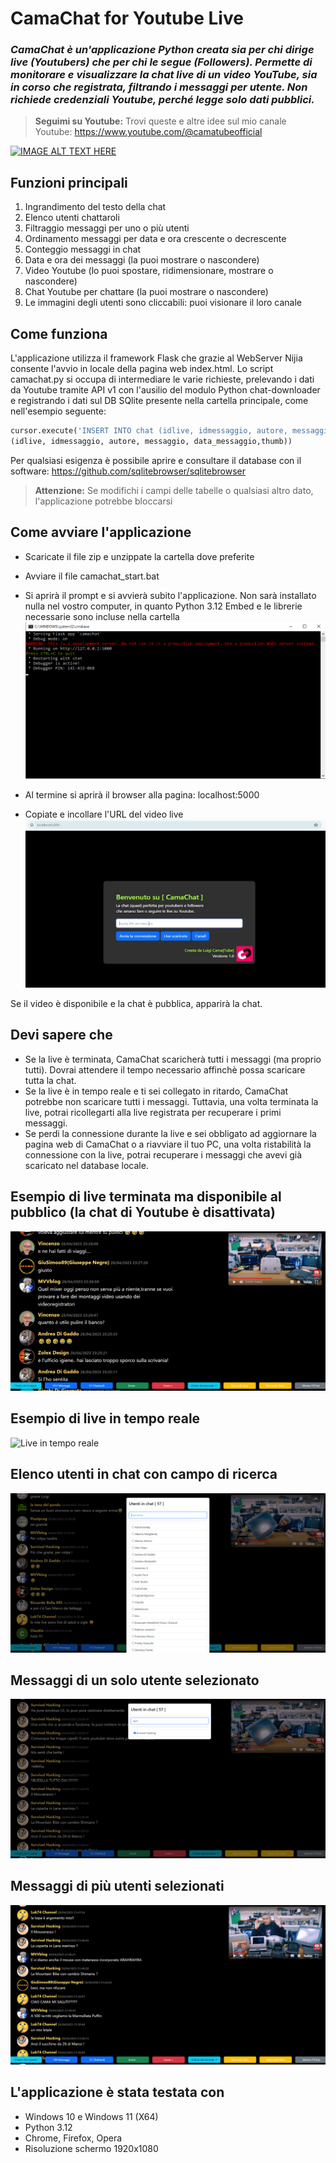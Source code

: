 # CamaChat for Youtube Live
### *CamaChat è un'applicazione Python creata sia per chi dirige live (Youtubers) che per chi le segue (Followers). Permette di monitorare e visualizzare la chat live di un video YouTube, sia in corso che registrata, filtrando i messaggi per utente. Non richiede credenziali Youtube, perché legge solo dati pubblici.*

> **Seguimi su Youtube:** Trovi queste e altre idee sul mio canale Youtube: https://www.youtube.com/@camatubeofficial

[![IMAGE ALT TEXT HERE](https://img.youtube.com/vi/25634VCkR9g/0.jpg)](https://www.youtube.com/watch?v=25634VCkR9g)


## Funzioni principali
1. Ingrandimento del testo della chat
2. Elenco utenti chattaroli
3. Filtraggio messaggi per uno o più utenti
4. Ordinamento messaggi per data e ora crescente o decrescente
5. Conteggio messaggi in chat
6. Data e ora dei messaggi (la puoi mostrare o nascondere)
7. Video Youtube (lo puoi spostare, ridimensionare, mostrare o nascondere)
8. Chat Youtube per chattare (la puoi mostrare o nascondere)
9. Le immagini degli utenti sono cliccabili: puoi visionare il loro canale

## Come funziona
L'applicazione utilizza il framework Flask che grazie al WebServer Nijia consente l'avvio in locale della pagina web index.html. Lo script camachat.py si occupa di intermediare le varie richieste, prelevando i dati da Youtube tramite API v1 con l'ausilio del modulo Python chat-downloader e registrando i dati sul DB SQlite presente nella cartella principale, come nell'esempio seguente:

```python
cursor.execute('INSERT INTO chat (idlive, idmessaggio, autore, messaggio, data, thumb) VALUES (?,?,?,?,?,?)',
(idlive, idmessaggio, autore, messaggio, data_messaggio,thumb))
```


Per qualsiasi esigenza è possibile aprire e consultare il database con il software: https://github.com/sqlitebrowser/sqlitebrowser

> **Attenzione:** Se modifichi i campi delle tabelle o qualsiasi altro dato, l'applicazione potrebbe bloccarsi


## Come avviare l'applicazione
- Scaricate il file zip e unzippate la cartella dove preferite
- Avviare il file camachat_start.bat
- Si aprirà il prompt e si avvierà subito l'applicazione. Non sarà installato nulla nel vostro computer, in quanto Python 3.12 Embed e le librerie necessarie sono incluse nella cartella
![Prompt CamaChat](/images/camachat_prompt.png "")

- Al termine si aprirà il browser alla pagina: localhost:5000
- Copiate e incollare l'URL del video live
![Inserisci url video live Youtube](/images/camachat_url.png "")

Se il video è disponibile e la chat è pubblica, apparirà la chat.

## Devi sapere che
- Se la live è terminata, CamaChat scaricherà tutti i messaggi (ma proprio tutti). Dovrai attendere il tempo necessario affinchè possa scaricare tutta la chat.
- Se la live è in tempo reale e ti sei collegato in ritardo, CamaChat potrebbe non scaricare tutti i messaggi. Tuttavia, una volta terminata la live, potrai ricollegarti alla live registrata per recuperare i primi messaggi.
- Se perdi la connessione durante la live e sei obbligato ad aggiornare la pagina web di CamaChat o a riavviare il tuo PC, una volta ristabilità la connessione con la live, potrai recuperare i messaggi che avevi già scaricato nel database locale.

## Esempio di live terminata ma disponibile al pubblico (la chat di Youtube è disattivata)
![Live registrata](/images/camachat_liverec.png "")

## Esempio di live in tempo reale
![Live in tempo reale](/images/camachat_live.png "")

## Elenco utenti in chat con campo di ricerca
![Live in tempo reale](/images/camachat_utenti.png "")

## Messaggi di un solo utente selezionato
![Live in tempo reale](/images/camachat_utente.png "")

## Messaggi di più utenti selezionati
![Live in tempo reale](/images/camachat_utentiselezionati.png "")

## L'applicazione è stata testata con
- Windows 10 e Windows 11 (X64)
- Python 3.12
- Chrome, Firefox, Opera
- Risoluzione schermo 1920x1080

        
